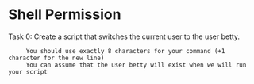 # Shell Permission

Task 0:
Create a script that switches the current user to the user betty.

         You should use exactly 8 characters for your command (+1 character for the new line)
         You can assume that the user betty will exist when we will run your script
